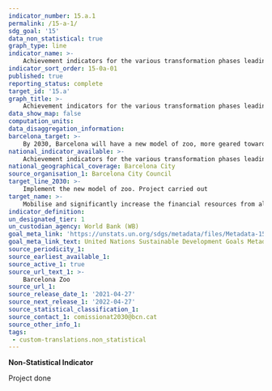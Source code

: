 ```yaml
---
indicator_number: 15.a.1
permalink: /15-a-1/
sdg_goal: '15'
data_non_statistical: true
graph_type: line
indicator_name: >-
    Achievement indicators for the various transformation phases leading to the new model for Barcelona Zoo
indicator_sort_order: 15-0a-01
published: true
reporting_status: complete
target_id: '15.a'
graph_title: >-
    Achievement indicators for the various transformation phases leading to the new model for Barcelona Zoo
data_show_map: false
computation_units: 
data_disaggregation_information:
barcelona_target: >-
    By 2030, Barcelona will have a new model of zoo, more geared towards the preservation and dissemination of biodiversity, and a Biodiversity Research Institute
national_indicator_available: >-
    Achievement indicators for the various transformation phases leading to the new model for Barcelona Zoo
national_geographical_coverage: Barcelona City
source_organisation_1: Barcelona City Council
target_line_2030: >-
    Implement the new model of zoo. Project carried out
target_name: >-
    Mobilise and significantly increase the financial resources from all sources in order to conserve and sustainably use biodiversity and ecosystems
indicator_definition:
un_designated_tier: 1
un_custodian_agency: World Bank (WB)
goal_meta_link: 'https://unstats.un.org/sdgs/metadata/files/Metadata-15-0a-01.pdf'
goal_meta_link_text: United Nations Sustainable Development Goals Metadata (pdf 894kB)
source_periodicity_1: 
source_earliest_available_1: 
source_active_1: true
source_url_text_1: >-
    Barcelona Zoo
source_url_1: 
source_release_date_1: '2021-04-27'
source_next_release_1: '2022-04-27'
source_statistical_classification_1: 
source_contact_1: comissionat2030@bcn.cat
source_other_info_1:
tags:
 - custom-translations.non_statistical
---
```

**Non-Statistical Indicator**

Project done